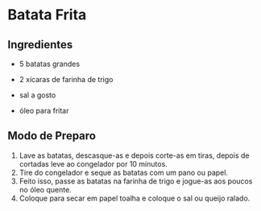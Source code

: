 # Batata Frita 

## Ingredientes

 - 5 batatas grandes

 - 2 xícaras de farinha de trigo
 - sal a gosto
 - óleo para fritar

## Modo de Preparo
1.  Lave as batatas, descasque-as e depois corte-as em tiras, depois de cortadas leve ao congelador por 10 minutos.
2. Tire do congelador e seque as batatas com um pano ou papel.
3. Feito isso, passe as batatas na farinha de trigo e jogue-as aos poucos no óleo quente.
4. Coloque para secar em papel toalha e coloque o sal ou queijo ralado. 
